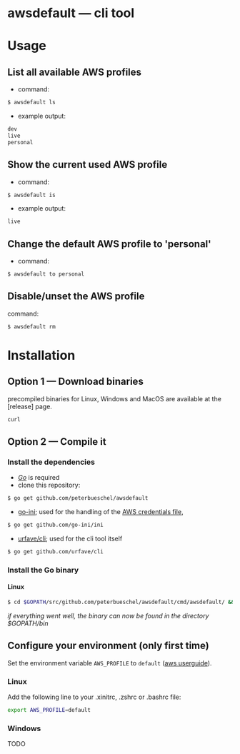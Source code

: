 awsdefault — cli tool
=====================

# Usage

## List all available AWS profiles 
- command:

```bash
$ awsdefault ls
```
- example output:

```bash
dev
live
personal
```

## Show the current used AWS profile

- command:

```bash
$ awsdefault is
```
- example output:

```bash
live
```

## Change the default AWS profile to 'personal'

- command:

```bash
$ awsdefault to personal
```

## Disable/unset the AWS profile

command:

```bash
$ awsdefault rm
```

# Installation

## Option 1 — Download binaries

precompiled binaries for Linux, Windows and MacOS are available at the [release] page.

```bash
curl 
```

## Option 2 — Compile it


### Install the dependencies

- *[Go](https://golang.org/doc/install)* is required
- clone this repository: 

```bash
$ go get github.com/peterbueschel/awsdefault
```

- [go-ini](https://github.com/go-ini/ini); used for the handling of the [AWS credentials file](https://docs.aws.amazon.com/cli/latest/userguide/cli-config-files.html),

```bash
$ go get github.com/go-ini/ini
```

- [urfave/cli](https://github.com/urfave/cli); used for the cli tool itself

```bash
$ go get github.com/urfave/cli
```

### Install the Go binary

#### Linux 

```bash
$ cd $GOPATH/src/github.com/peterbueschel/awsdefault/cmd/awsdefault/ && go install
```

*if everything went well, the binary can now be found in the directory* _$GOPATH/bin_ 

## Configure your environment (only first time)

Set the environment variable `AWS_PROFILE` to `default` ([aws userguide](https://docs.aws.amazon.com/cli/latest/userguide/cli-environment.html)).

### Linux

Add the following line to your .xinitrc, .zshrc or .bashrc file:

```bash
export AWS_PROFILE=default
```

### Windows

TODO


